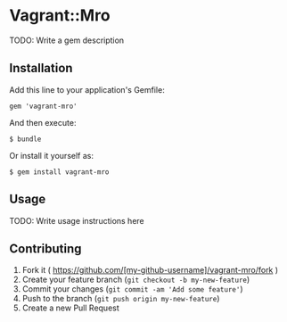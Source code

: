 # Vagrant::Mro

TODO: Write a gem description

## Installation

Add this line to your application's Gemfile:

    gem 'vagrant-mro'

And then execute:

    $ bundle

Or install it yourself as:

    $ gem install vagrant-mro

## Usage

TODO: Write usage instructions here

## Contributing

1. Fork it ( https://github.com/[my-github-username]/vagrant-mro/fork )
2. Create your feature branch (`git checkout -b my-new-feature`)
3. Commit your changes (`git commit -am 'Add some feature'`)
4. Push to the branch (`git push origin my-new-feature`)
5. Create a new Pull Request

